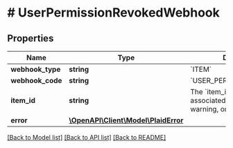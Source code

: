 # # UserPermissionRevokedWebhook

## Properties

Name | Type | Description | Notes
------------ | ------------- | ------------- | -------------
**webhook_type** | **string** | &#x60;ITEM&#x60; |
**webhook_code** | **string** | &#x60;USER_PERMISSION_REVOKED&#x60; |
**item_id** | **string** | The &#x60;item_id&#x60; of the Item associated with this webhook, warning, or error |
**error** | [**\OpenAPI\Client\Model\PlaidError**](PlaidError.md) |  | [optional]

[[Back to Model list]](../../README.md#models) [[Back to API list]](../../README.md#endpoints) [[Back to README]](../../README.md)
